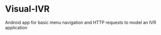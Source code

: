 Visual-IVR
==========

Android app for basic menu navigation and HTTP requests to model an IVR application

